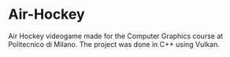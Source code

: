 # Air-Hockey

Air Hockey videogame made for the Computer Graphics course at Politecnico di Milano. The project was done in C++ using Vulkan.
